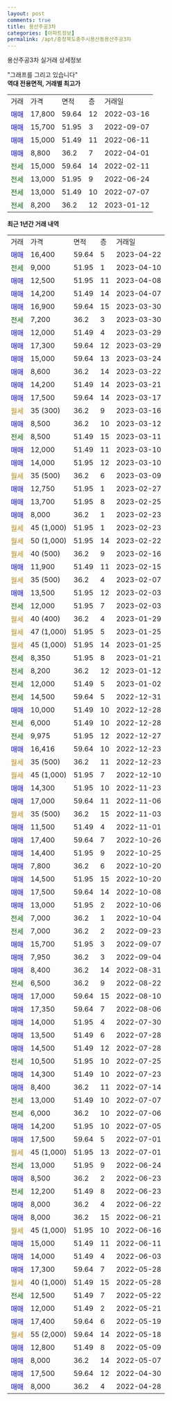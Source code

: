 ```yaml
---
layout: post
comments: true
title: 용산주공3차
categories: [아파트정보]
permalink: /apt/충청북도충주시용산동용산주공3차
---
```


용산주공3차 실거래 상세정보

<script type="text/javascript">
  google.charts.load('current', {'packages':['line', 'corechart']});
  google.charts.setOnLoadCallback(drawChart);

  function drawChart() {
    var data = new google.visualization.DataTable();
    data.addColumn('date', '거래일');
    data.addColumn('number', "매매");
    data.addColumn('number', "전세");
    data.addColumn('number', "전매");

    data.addRows([[new Date(Date.parse("2023-04-22")), 16400, null, null], [new Date(Date.parse("2023-04-10")), null, 9000, null], [new Date(Date.parse("2023-04-08")), 12500, null, null], [new Date(Date.parse("2023-04-07")), 14200, null, null], [new Date(Date.parse("2023-03-30")), 16900, null, null], [new Date(Date.parse("2023-03-30")), null, 7200, null], [new Date(Date.parse("2023-03-29")), 12000, null, null], [new Date(Date.parse("2023-03-29")), 17300, null, null], [new Date(Date.parse("2023-03-24")), 15000, null, null], [new Date(Date.parse("2023-03-22")), 8600, null, null], [new Date(Date.parse("2023-03-21")), 14200, null, null], [new Date(Date.parse("2023-03-17")), 17500, null, null], [new Date(Date.parse("2023-03-16")), null, null, null], [new Date(Date.parse("2023-03-12")), 8500, null, null], [new Date(Date.parse("2023-03-11")), null, 8500, null], [new Date(Date.parse("2023-03-10")), 12000, null, null], [new Date(Date.parse("2023-03-10")), 14000, null, null], [new Date(Date.parse("2023-03-09")), null, null, null], [new Date(Date.parse("2023-02-27")), 12750, null, null], [new Date(Date.parse("2023-02-25")), 13700, null, null], [new Date(Date.parse("2023-02-23")), 8000, null, null], [new Date(Date.parse("2023-02-23")), null, null, null], [new Date(Date.parse("2023-02-22")), null, null, null], [new Date(Date.parse("2023-02-16")), null, null, null], [new Date(Date.parse("2023-02-15")), 11900, null, null], [new Date(Date.parse("2023-02-07")), null, null, null], [new Date(Date.parse("2023-02-03")), 13500, null, null], [new Date(Date.parse("2023-02-03")), null, 12000, null], [new Date(Date.parse("2023-01-29")), null, null, null], [new Date(Date.parse("2023-01-25")), null, null, null], [new Date(Date.parse("2023-01-25")), null, null, null], [new Date(Date.parse("2023-01-21")), null, 8350, null], [new Date(Date.parse("2023-01-12")), null, 8200, null], [new Date(Date.parse("2023-01-02")), null, 12000, null], [new Date(Date.parse("2022-12-31")), null, 14500, null], [new Date(Date.parse("2022-12-28")), 10000, null, null], [new Date(Date.parse("2022-12-28")), null, 6000, null], [new Date(Date.parse("2022-12-27")), null, 9975, null], [new Date(Date.parse("2022-12-23")), 16416, null, null], [new Date(Date.parse("2022-12-23")), null, null, null], [new Date(Date.parse("2022-12-10")), null, null, null], [new Date(Date.parse("2022-11-23")), 14300, null, null], [new Date(Date.parse("2022-11-06")), 17000, null, null], [new Date(Date.parse("2022-11-03")), null, null, null], [new Date(Date.parse("2022-11-01")), 11500, null, null], [new Date(Date.parse("2022-10-26")), 17400, null, null], [new Date(Date.parse("2022-10-25")), 14400, null, null], [new Date(Date.parse("2022-10-20")), 7800, null, null], [new Date(Date.parse("2022-10-20")), 14500, null, null], [new Date(Date.parse("2022-10-08")), 17500, null, null], [new Date(Date.parse("2022-10-06")), 13000, null, null], [new Date(Date.parse("2022-10-04")), null, 7000, null], [new Date(Date.parse("2022-09-23")), null, 7000, null], [new Date(Date.parse("2022-09-07")), 15700, null, null], [new Date(Date.parse("2022-09-04")), 7950, null, null], [new Date(Date.parse("2022-08-31")), 8400, null, null], [new Date(Date.parse("2022-08-22")), null, 6500, null], [new Date(Date.parse("2022-08-10")), 17000, null, null], [new Date(Date.parse("2022-08-06")), 17350, null, null], [new Date(Date.parse("2022-07-30")), 14000, null, null], [new Date(Date.parse("2022-07-28")), 13500, null, null], [new Date(Date.parse("2022-07-28")), 14500, null, null], [new Date(Date.parse("2022-07-25")), null, 10500, null], [new Date(Date.parse("2022-07-23")), 14300, null, null], [new Date(Date.parse("2022-07-14")), 8400, null, null], [new Date(Date.parse("2022-07-07")), null, 13000, null], [new Date(Date.parse("2022-07-06")), null, 6000, null], [new Date(Date.parse("2022-07-05")), 14200, null, null], [new Date(Date.parse("2022-07-01")), 17500, null, null], [new Date(Date.parse("2022-07-01")), null, null, null], [new Date(Date.parse("2022-06-24")), null, 13000, null], [new Date(Date.parse("2022-06-23")), 8500, null, null], [new Date(Date.parse("2022-06-23")), null, 12200, null], [new Date(Date.parse("2022-06-22")), 8000, null, null], [new Date(Date.parse("2022-06-21")), 8000, null, null], [new Date(Date.parse("2022-06-16")), null, null, null], [new Date(Date.parse("2022-06-11")), 15000, null, null], [new Date(Date.parse("2022-06-03")), 14000, null, null], [new Date(Date.parse("2022-05-28")), 17300, null, null], [new Date(Date.parse("2022-05-28")), null, null, null], [new Date(Date.parse("2022-05-22")), null, 12500, null], [new Date(Date.parse("2022-05-21")), 12000, null, null], [new Date(Date.parse("2022-05-19")), 17400, null, null], [new Date(Date.parse("2022-05-18")), null, null, null], [new Date(Date.parse("2022-05-09")), 12800, null, null], [new Date(Date.parse("2022-05-07")), 8000, null, null], [new Date(Date.parse("2022-04-30")), 17500, null, null], [new Date(Date.parse("2022-04-28")), 8000, null, null]]);

    var options = {
      hAxis: {
        format: 'yyyy/MM/dd'
      },    
      lineWidth: 0,
      pointsVisible: true,    
      title: '최근 1년간 유형별 실거래가 분포',
      legend: { position: 'bottom' }
    };

    var formatter = new google.visualization.NumberFormat({pattern:'###,###'} );
    formatter.format(data, 1);
    formatter.format(data, 2);
    
    setTimeout(function() {
        var chart = new google.visualization.LineChart(document.getElementById('columnchart_material'));
        chart.draw(data, (options));
        document.getElementById('loading').style.display = 'none';
    }, 200);
  }
</script>


<div id="loading" style="z-index:20; display: block; margin-left: 0px">"그래프를 그리고 있습니다"</div>
<div id="columnchart_material" style="width: 95%; margin-left: 0px; display: block"></div>
<!-- contents start -->
<b>역대 전용면적, 거래별 최고가</b>
<table class="sortable">
    <tr>
      <td>거래</td>
      <td>가격</td>
      <td>면적</td>
      <td>층</td>
      <td>거래일</td>
    </tr>
        <tr>
          <td><a style="color: blue">매매</a></td>
          <td>17,800</td>
          <td>59.64</td>
          <td>12</td>
          <td>2022-03-16</td>
        </tr>            <tr>
          <td><a style="color: blue">매매</a></td>
          <td>15,700</td>
          <td>51.95</td>
          <td>3</td>
          <td>2022-09-07</td>
        </tr>            <tr>
          <td><a style="color: blue">매매</a></td>
          <td>15,000</td>
          <td>51.49</td>
          <td>11</td>
          <td>2022-06-11</td>
        </tr>            <tr>
          <td><a style="color: blue">매매</a></td>
          <td>8,800</td>
          <td>36.2</td>
          <td>7</td>
          <td>2022-04-01</td>
        </tr>        
        <tr>
              <td><a style="color: darkgreen">전세</a></td>
              <td>15,000</td>
              <td>59.64</td>
              <td>14</td>
              <td>2022-02-11</td>
            </tr>            <tr>
              <td><a style="color: darkgreen">전세</a></td>
              <td>13,000</td>
              <td>51.95</td>
              <td>9</td>
              <td>2022-06-24</td>
            </tr>            <tr>
              <td><a style="color: darkgreen">전세</a></td>
              <td>13,000</td>
              <td>51.49</td>
              <td>10</td>
              <td>2022-07-07</td>
            </tr>            <tr>
              <td><a style="color: darkgreen">전세</a></td>
              <td>8,200</td>
              <td>36.2</td>
              <td>12</td>
              <td>2023-01-12</td>
            </tr>        
    
</table>

<b>최근 1년간 거래 내역</b>

<table class="sortable">
    <tr>
      <td>거래</td>
      <td>가격</td>
      <td>면적</td>
      <td>층</td>
      <td>거래일</td>
    </tr>
    <tr>
      <td><a style="color: blue">매매</a></td>
      <td>16,400</td>
      <td>59.64</td>
      <td>5</td>
      <td>2023-04-22</td>
    </tr>          <tr>
      <td><a style="color: darkgreen">전세</a></td>
      <td>9,000</td>
      <td>51.95</td>
      <td>1</td>
      <td>2023-04-10</td>
    </tr>          <tr>
      <td><a style="color: blue">매매</a></td>
      <td>12,500</td>
      <td>51.95</td>
      <td>11</td>
      <td>2023-04-08</td>
    </tr>          <tr>
      <td><a style="color: blue">매매</a></td>
      <td>14,200</td>
      <td>51.49</td>
      <td>14</td>
      <td>2023-04-07</td>
    </tr>          <tr>
      <td><a style="color: blue">매매</a></td>
      <td>16,900</td>
      <td>59.64</td>
      <td>15</td>
      <td>2023-03-30</td>
    </tr>          <tr>
      <td><a style="color: darkgreen">전세</a></td>
      <td>7,200</td>
      <td>36.2</td>
      <td>3</td>
      <td>2023-03-30</td>
    </tr>          <tr>
      <td><a style="color: blue">매매</a></td>
      <td>12,000</td>
      <td>51.49</td>
      <td>4</td>
      <td>2023-03-29</td>
    </tr>          <tr>
      <td><a style="color: blue">매매</a></td>
      <td>17,300</td>
      <td>59.64</td>
      <td>12</td>
      <td>2023-03-29</td>
    </tr>          <tr>
      <td><a style="color: blue">매매</a></td>
      <td>15,000</td>
      <td>59.64</td>
      <td>13</td>
      <td>2023-03-24</td>
    </tr>          <tr>
      <td><a style="color: blue">매매</a></td>
      <td>8,600</td>
      <td>36.2</td>
      <td>14</td>
      <td>2023-03-22</td>
    </tr>          <tr>
      <td><a style="color: blue">매매</a></td>
      <td>14,200</td>
      <td>51.49</td>
      <td>14</td>
      <td>2023-03-21</td>
    </tr>          <tr>
      <td><a style="color: blue">매매</a></td>
      <td>17,500</td>
      <td>59.64</td>
      <td>14</td>
      <td>2023-03-17</td>
    </tr>          <tr>
      <td><a style="color: darkgoldenrod">월세</a></td>
      <td>35 (300)</td>
      <td>36.2</td>
      <td>9</td>
      <td>2023-03-16</td>
    </tr>          <tr>
      <td><a style="color: blue">매매</a></td>
      <td>8,500</td>
      <td>36.2</td>
      <td>10</td>
      <td>2023-03-12</td>
    </tr>          <tr>
      <td><a style="color: darkgreen">전세</a></td>
      <td>8,500</td>
      <td>51.49</td>
      <td>15</td>
      <td>2023-03-11</td>
    </tr>          <tr>
      <td><a style="color: blue">매매</a></td>
      <td>12,000</td>
      <td>51.49</td>
      <td>11</td>
      <td>2023-03-10</td>
    </tr>          <tr>
      <td><a style="color: blue">매매</a></td>
      <td>14,000</td>
      <td>51.95</td>
      <td>12</td>
      <td>2023-03-10</td>
    </tr>          <tr>
      <td><a style="color: darkgoldenrod">월세</a></td>
      <td>35 (500)</td>
      <td>36.2</td>
      <td>6</td>
      <td>2023-03-09</td>
    </tr>          <tr>
      <td><a style="color: blue">매매</a></td>
      <td>12,750</td>
      <td>51.95</td>
      <td>1</td>
      <td>2023-02-27</td>
    </tr>          <tr>
      <td><a style="color: blue">매매</a></td>
      <td>13,700</td>
      <td>51.95</td>
      <td>8</td>
      <td>2023-02-25</td>
    </tr>          <tr>
      <td><a style="color: blue">매매</a></td>
      <td>8,000</td>
      <td>36.2</td>
      <td>1</td>
      <td>2023-02-23</td>
    </tr>          <tr>
      <td><a style="color: darkgoldenrod">월세</a></td>
      <td>45 (1,000)</td>
      <td>51.95</td>
      <td>1</td>
      <td>2023-02-23</td>
    </tr>          <tr>
      <td><a style="color: darkgoldenrod">월세</a></td>
      <td>50 (1,000)</td>
      <td>51.95</td>
      <td>14</td>
      <td>2023-02-22</td>
    </tr>          <tr>
      <td><a style="color: darkgoldenrod">월세</a></td>
      <td>40 (500)</td>
      <td>36.2</td>
      <td>9</td>
      <td>2023-02-16</td>
    </tr>          <tr>
      <td><a style="color: blue">매매</a></td>
      <td>11,900</td>
      <td>51.49</td>
      <td>11</td>
      <td>2023-02-15</td>
    </tr>          <tr>
      <td><a style="color: darkgoldenrod">월세</a></td>
      <td>35 (500)</td>
      <td>36.2</td>
      <td>4</td>
      <td>2023-02-07</td>
    </tr>          <tr>
      <td><a style="color: blue">매매</a></td>
      <td>13,500</td>
      <td>51.95</td>
      <td>12</td>
      <td>2023-02-03</td>
    </tr>          <tr>
      <td><a style="color: darkgreen">전세</a></td>
      <td>12,000</td>
      <td>51.95</td>
      <td>7</td>
      <td>2023-02-03</td>
    </tr>          <tr>
      <td><a style="color: darkgoldenrod">월세</a></td>
      <td>40 (400)</td>
      <td>36.2</td>
      <td>4</td>
      <td>2023-01-29</td>
    </tr>          <tr>
      <td><a style="color: darkgoldenrod">월세</a></td>
      <td>47 (1,000)</td>
      <td>51.95</td>
      <td>5</td>
      <td>2023-01-25</td>
    </tr>          <tr>
      <td><a style="color: darkgoldenrod">월세</a></td>
      <td>45 (1,000)</td>
      <td>51.95</td>
      <td>14</td>
      <td>2023-01-25</td>
    </tr>          <tr>
      <td><a style="color: darkgreen">전세</a></td>
      <td>8,350</td>
      <td>51.95</td>
      <td>8</td>
      <td>2023-01-21</td>
    </tr>          <tr>
      <td><a style="color: darkgreen">전세</a></td>
      <td>8,200</td>
      <td>36.2</td>
      <td>12</td>
      <td>2023-01-12</td>
    </tr>          <tr>
      <td><a style="color: darkgreen">전세</a></td>
      <td>12,000</td>
      <td>51.49</td>
      <td>5</td>
      <td>2023-01-02</td>
    </tr>          <tr>
      <td><a style="color: darkgreen">전세</a></td>
      <td>14,500</td>
      <td>59.64</td>
      <td>5</td>
      <td>2022-12-31</td>
    </tr>          <tr>
      <td><a style="color: blue">매매</a></td>
      <td>10,000</td>
      <td>51.49</td>
      <td>10</td>
      <td>2022-12-28</td>
    </tr>          <tr>
      <td><a style="color: darkgreen">전세</a></td>
      <td>6,000</td>
      <td>51.49</td>
      <td>10</td>
      <td>2022-12-28</td>
    </tr>          <tr>
      <td><a style="color: darkgreen">전세</a></td>
      <td>9,975</td>
      <td>51.95</td>
      <td>12</td>
      <td>2022-12-27</td>
    </tr>          <tr>
      <td><a style="color: blue">매매</a></td>
      <td>16,416</td>
      <td>59.64</td>
      <td>10</td>
      <td>2022-12-23</td>
    </tr>          <tr>
      <td><a style="color: darkgoldenrod">월세</a></td>
      <td>35 (500)</td>
      <td>36.2</td>
      <td>11</td>
      <td>2022-12-23</td>
    </tr>          <tr>
      <td><a style="color: darkgoldenrod">월세</a></td>
      <td>45 (1,000)</td>
      <td>51.95</td>
      <td>7</td>
      <td>2022-12-10</td>
    </tr>          <tr>
      <td><a style="color: blue">매매</a></td>
      <td>14,300</td>
      <td>51.95</td>
      <td>10</td>
      <td>2022-11-23</td>
    </tr>          <tr>
      <td><a style="color: blue">매매</a></td>
      <td>17,000</td>
      <td>59.64</td>
      <td>11</td>
      <td>2022-11-06</td>
    </tr>          <tr>
      <td><a style="color: darkgoldenrod">월세</a></td>
      <td>35 (500)</td>
      <td>36.2</td>
      <td>15</td>
      <td>2022-11-03</td>
    </tr>          <tr>
      <td><a style="color: blue">매매</a></td>
      <td>11,500</td>
      <td>51.49</td>
      <td>4</td>
      <td>2022-11-01</td>
    </tr>          <tr>
      <td><a style="color: blue">매매</a></td>
      <td>17,400</td>
      <td>59.64</td>
      <td>7</td>
      <td>2022-10-26</td>
    </tr>          <tr>
      <td><a style="color: blue">매매</a></td>
      <td>14,400</td>
      <td>51.95</td>
      <td>9</td>
      <td>2022-10-25</td>
    </tr>          <tr>
      <td><a style="color: blue">매매</a></td>
      <td>7,800</td>
      <td>36.2</td>
      <td>6</td>
      <td>2022-10-20</td>
    </tr>          <tr>
      <td><a style="color: blue">매매</a></td>
      <td>14,500</td>
      <td>51.95</td>
      <td>15</td>
      <td>2022-10-20</td>
    </tr>          <tr>
      <td><a style="color: blue">매매</a></td>
      <td>17,500</td>
      <td>59.64</td>
      <td>14</td>
      <td>2022-10-08</td>
    </tr>          <tr>
      <td><a style="color: blue">매매</a></td>
      <td>13,000</td>
      <td>51.95</td>
      <td>2</td>
      <td>2022-10-06</td>
    </tr>          <tr>
      <td><a style="color: darkgreen">전세</a></td>
      <td>7,000</td>
      <td>36.2</td>
      <td>1</td>
      <td>2022-10-04</td>
    </tr>          <tr>
      <td><a style="color: darkgreen">전세</a></td>
      <td>7,000</td>
      <td>36.2</td>
      <td>2</td>
      <td>2022-09-23</td>
    </tr>          <tr>
      <td><a style="color: blue">매매</a></td>
      <td>15,700</td>
      <td>51.95</td>
      <td>3</td>
      <td>2022-09-07</td>
    </tr>          <tr>
      <td><a style="color: blue">매매</a></td>
      <td>7,950</td>
      <td>36.2</td>
      <td>3</td>
      <td>2022-09-04</td>
    </tr>          <tr>
      <td><a style="color: blue">매매</a></td>
      <td>8,400</td>
      <td>36.2</td>
      <td>14</td>
      <td>2022-08-31</td>
    </tr>          <tr>
      <td><a style="color: darkgreen">전세</a></td>
      <td>6,500</td>
      <td>36.2</td>
      <td>9</td>
      <td>2022-08-22</td>
    </tr>          <tr>
      <td><a style="color: blue">매매</a></td>
      <td>17,000</td>
      <td>59.64</td>
      <td>15</td>
      <td>2022-08-10</td>
    </tr>          <tr>
      <td><a style="color: blue">매매</a></td>
      <td>17,350</td>
      <td>59.64</td>
      <td>7</td>
      <td>2022-08-06</td>
    </tr>          <tr>
      <td><a style="color: blue">매매</a></td>
      <td>14,000</td>
      <td>51.95</td>
      <td>4</td>
      <td>2022-07-30</td>
    </tr>          <tr>
      <td><a style="color: blue">매매</a></td>
      <td>13,500</td>
      <td>51.49</td>
      <td>6</td>
      <td>2022-07-28</td>
    </tr>          <tr>
      <td><a style="color: blue">매매</a></td>
      <td>14,500</td>
      <td>51.49</td>
      <td>12</td>
      <td>2022-07-28</td>
    </tr>          <tr>
      <td><a style="color: darkgreen">전세</a></td>
      <td>10,500</td>
      <td>51.95</td>
      <td>10</td>
      <td>2022-07-25</td>
    </tr>          <tr>
      <td><a style="color: blue">매매</a></td>
      <td>14,300</td>
      <td>51.49</td>
      <td>10</td>
      <td>2022-07-23</td>
    </tr>          <tr>
      <td><a style="color: blue">매매</a></td>
      <td>8,400</td>
      <td>36.2</td>
      <td>11</td>
      <td>2022-07-14</td>
    </tr>          <tr>
      <td><a style="color: darkgreen">전세</a></td>
      <td>13,000</td>
      <td>51.49</td>
      <td>10</td>
      <td>2022-07-07</td>
    </tr>          <tr>
      <td><a style="color: darkgreen">전세</a></td>
      <td>6,000</td>
      <td>36.2</td>
      <td>10</td>
      <td>2022-07-06</td>
    </tr>          <tr>
      <td><a style="color: blue">매매</a></td>
      <td>14,200</td>
      <td>51.95</td>
      <td>10</td>
      <td>2022-07-05</td>
    </tr>          <tr>
      <td><a style="color: blue">매매</a></td>
      <td>17,500</td>
      <td>59.64</td>
      <td>5</td>
      <td>2022-07-01</td>
    </tr>          <tr>
      <td><a style="color: darkgoldenrod">월세</a></td>
      <td>45 (1,000)</td>
      <td>51.95</td>
      <td>13</td>
      <td>2022-07-01</td>
    </tr>          <tr>
      <td><a style="color: darkgreen">전세</a></td>
      <td>13,000</td>
      <td>51.95</td>
      <td>9</td>
      <td>2022-06-24</td>
    </tr>          <tr>
      <td><a style="color: blue">매매</a></td>
      <td>8,500</td>
      <td>36.2</td>
      <td>2</td>
      <td>2022-06-23</td>
    </tr>          <tr>
      <td><a style="color: darkgreen">전세</a></td>
      <td>12,200</td>
      <td>51.49</td>
      <td>8</td>
      <td>2022-06-23</td>
    </tr>          <tr>
      <td><a style="color: blue">매매</a></td>
      <td>8,000</td>
      <td>36.2</td>
      <td>4</td>
      <td>2022-06-22</td>
    </tr>          <tr>
      <td><a style="color: blue">매매</a></td>
      <td>8,000</td>
      <td>36.2</td>
      <td>15</td>
      <td>2022-06-21</td>
    </tr>          <tr>
      <td><a style="color: darkgoldenrod">월세</a></td>
      <td>45 (1,000)</td>
      <td>51.95</td>
      <td>10</td>
      <td>2022-06-16</td>
    </tr>          <tr>
      <td><a style="color: blue">매매</a></td>
      <td>15,000</td>
      <td>51.49</td>
      <td>11</td>
      <td>2022-06-11</td>
    </tr>          <tr>
      <td><a style="color: blue">매매</a></td>
      <td>14,000</td>
      <td>51.49</td>
      <td>4</td>
      <td>2022-06-03</td>
    </tr>          <tr>
      <td><a style="color: blue">매매</a></td>
      <td>17,300</td>
      <td>59.64</td>
      <td>7</td>
      <td>2022-05-28</td>
    </tr>          <tr>
      <td><a style="color: darkgoldenrod">월세</a></td>
      <td>40 (1,000)</td>
      <td>51.49</td>
      <td>15</td>
      <td>2022-05-28</td>
    </tr>          <tr>
      <td><a style="color: darkgreen">전세</a></td>
      <td>12,500</td>
      <td>51.49</td>
      <td>7</td>
      <td>2022-05-22</td>
    </tr>          <tr>
      <td><a style="color: blue">매매</a></td>
      <td>12,000</td>
      <td>51.49</td>
      <td>2</td>
      <td>2022-05-21</td>
    </tr>          <tr>
      <td><a style="color: blue">매매</a></td>
      <td>17,400</td>
      <td>59.64</td>
      <td>6</td>
      <td>2022-05-19</td>
    </tr>          <tr>
      <td><a style="color: darkgoldenrod">월세</a></td>
      <td>55 (2,000)</td>
      <td>59.64</td>
      <td>14</td>
      <td>2022-05-18</td>
    </tr>          <tr>
      <td><a style="color: blue">매매</a></td>
      <td>12,800</td>
      <td>51.49</td>
      <td>8</td>
      <td>2022-05-09</td>
    </tr>          <tr>
      <td><a style="color: blue">매매</a></td>
      <td>8,000</td>
      <td>36.2</td>
      <td>14</td>
      <td>2022-05-07</td>
    </tr>          <tr>
      <td><a style="color: blue">매매</a></td>
      <td>17,500</td>
      <td>59.64</td>
      <td>12</td>
      <td>2022-04-30</td>
    </tr>          <tr>
      <td><a style="color: blue">매매</a></td>
      <td>8,000</td>
      <td>36.2</td>
      <td>4</td>
      <td>2022-04-28</td>
    </tr>      </table>
<!-- contents end -->    

